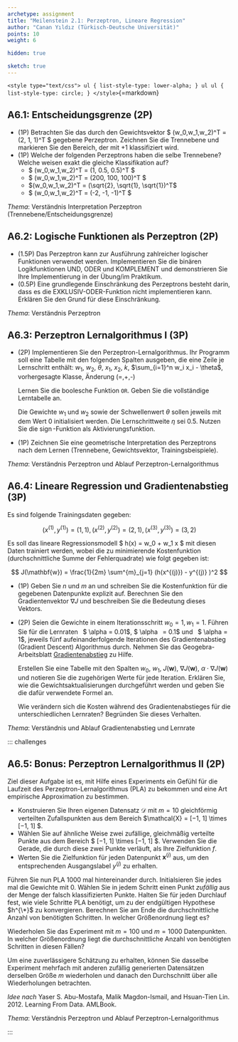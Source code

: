 ```yaml
---
archetype: assignment
title: "Meilenstein 2.1: Perzeptron, Lineare Regression"
author: "Canan Yıldız (Türkisch-Deutsche Universität)"
points: 10
weight: 6

hidden: true

sketch: true
---
```


`<style type="text/css">
    ul { list-style-type: lower-alpha; }
    ul ul { list-style-type: circle; }
</style>`{=markdown}



## A6.1: Entscheidungsgrenze (2P)

*   (1P) Betrachten Sie das durch den Gewichtsvektor $ (w_0,w_1,w_2)^T = (2, 1, 1)^T $ gegebene Perzeptron. Zeichnen Sie die Trennebene und markieren Sie den Bereich, der mit $+1$ klassifiziert wird.
*   (1P) Welche der folgenden Perzeptrons haben die selbe Trennebene? Welche weisen exakt die gleiche Klassifikation auf?
    *   $ (w_0,w_1,w_2)^T = (1, 0.5, 0.5)^T $
    *   $ (w_0,w_1,w_2)^T = (200, 100, 100)^T $
    *   $(w_0,w_1,w_2)^T = (\sqrt{2}, \sqrt{1}, \sqrt{1})^T$
    *   $ (w_0,w_1,w_2)^T = (-2, -1, -1)^T $

*Thema*: Verständnis Interpretation Perzeptron (Trennebene/Entscheidungsgrenze)

## A6.2: Logische Funktionen als Perzeptron (2P)

*   (1.5P) Das Perzeptron kann zur Ausführung zahlreicher logischer Funktionen verwendet werden. Implementieren Sie die binären Logikfunktionen UND, ODER und KOMPLEMENT und demonstrieren Sie Ihre Implementierung in der Übung/im Praktikum.
*   (0.5P) Eine grundlegende Einschränkung des Perzeptrons besteht darin, dass es die EXKLUSIV-ODER-Funktion nicht implementieren kann. Erklären Sie den Grund für diese Einschränkung.

*Thema*: Verständnis Perzeptron


## A6.3: Perzeptron Lernalgorithmus I (3P)

*   (2P) Implementieren Sie den Perzeptron-Lernalgorithmus. Ihr Programm soll eine Tabelle
    mit den folgenden Spalten ausgeben, die eine Zeile je Lernschritt enthält:
    $w_1$, $w_2$, $\theta$, $x_1$, $x_2$, $k$,  $\sum_{i=1}^n w_i x_i - \theta$, vorhergesagte Klasse, Änderung (=,+,-)

    Lernen Sie die boolesche Funktion `OR`. Geben Sie die vollständige Lerntabelle an.

    Die Gewichte $w_1$ und $w_2$ sowie der Schwellenwert $\theta$ sollen jeweils mit dem Wert $0$ initialisiert werden. Die Lernschrittweite $\eta$ sei $0.5$. Nutzen Sie die
    $\operatorname{sign}$-Funktion als Aktivierungsfunktion.


*   (1P) Zeichnen Sie eine geometrische Interpretation des Perzeptrons nach dem Lernen (Trennebene,  Gewichtsvektor, Trainingsbeispiele).

*Thema*: Verständnis Perzeptron und Ablauf Perzeptron-Lernalgorithmus

## A6.4: Lineare Regression und Gradientenabstieg (3P)

Es sind folgende Trainingsdaten gegeben:

$$ ( x^{(1)}, y^{(1)} ) = (1, 1), ( x^{(2)}, y^{(2)} ) = (2, 1), ( x^{(3)}, y^{(3)} ) = (3, 2) $$

Es soll das lineare Regressionsmodell $ h(x) = w_0 + w_1 x $ mit diesen Daten trainiert werden, wobei die zu minimierende Kostenfunktion (durchschnittliche Summe der Fehlerquadrate) wie folgt gegeben ist:

$$ J(\mathbf{w}) = \frac{1}{2m} \sum^{m}_{j=1} (h(x^{(j)}) - y^{(j)} )^2 $$

*   (1P) Geben Sie $n$ und $m$ an und schreiben Sie die Kostenfunktion für die gegebenen Datenpunkte explizit auf. Berechnen Sie den Gradientenvektor $\nabla J$ und beschreiben Sie die Bedeutung dieses Vektors.

*   (2P) Seien die Gewichte in einem Iterationsschritt $w_0 = 1, w_1 = 1$. Führen Sie für die Lernraten  $ \alpha = 0.01$, $ \alpha  = 0.1$ und  $ \alpha = 1$, jeweils fünf aufeinanderfolgende Iterationen des Gradientenabstieg (Gradient Descent) Algorithmus
durch. Nehmen Sie das Geogebra-Arbeitsblatt [Gradientenabstieg](https://www.geogebra.org/classic/rcfffgsj) zu Hilfe.

    Erstellen Sie eine Tabelle mit den Spalten $w_0$, $w_1$, $J(\mathbf{w})$, $\nabla J(\mathbf{w})$, $\alpha \cdot \nabla J(\mathbf{w})$ und notieren Sie die zugehörigen Werte für jede Iteration. Erklären Sie, wie die Gewichtsaktualisierungen durchgeführt werden und geben Sie die dafür verwendete Formel an.

    Wie verändern sich die Kosten während des Gradientenabstieges für die unterschiedlichen Lernraten? Begründen Sie dieses Verhalten.

*Thema*: Verständnis und Ablauf Gradientenabstieg und Lernrate


::: challenges

## A6.5: Bonus: Perzeptron Lernalgorithmus II (2P)

Ziel dieser Aufgabe ist es, mit Hilfe eines Experiments ein Gefühl für die Laufzeit des Perzeptron-Lernalgorithmus (PLA) zu bekommen und eine Art empirische Approximation zu bestimmen.

*   Konstruieren Sie Ihren eigenen Datensatz $\mathcal{D}$ mit $m=10$ gleichförmig verteilten Zufallspunkten aus dem Bereich $\mathcal{X} = [−1, 1] \times [−1, 1] $.
*   Wählen Sie auf ähnliche Weise zwei zufällige, gleichmäßig verteilte Punkte aus dem Bereich $ [−1, 1] \times [−1, 1] $. Verwenden Sie die Gerade, die durch diese zwei Punkte verläuft, als Ihre Zielfunktion $f$.
*   Werten Sie die Zielfunktion für jeden Datenpunkt $\mathbf{x}^{(j)}$ aus, um den entsprechenden Ausgangslabel $y^{(j)}$ zu erhalten.

Führen Sie nun PLA $1000$ mal hintereinander durch. Initialsieren Sie jedes mal die Gewichte mit $0$. Wählen Sie in jedem Schritt einen Punkt *zufällig* aus der Menge der falsch klassifizierten Punkte. Halten Sie für jeden Durchlauf fest, wie viele Schritte PLA benötigt, um zu der endgültigen Hypothese $h^{\*}$ zu konvergieren. Berechnen Sie am Ende die durchschnittliche Anzahl von benötigten Schritten. In welcher Größenordnung liegt es?

Wiederholen Sie das Experiment mit $m=100$ und $m=1000$ Datenpunkten. In welcher Größenordnung liegt die durchschnittliche Anzahl von benötigten Schritten in diesen Fällen?

Um eine zuverlässigere Schätzung zu erhalten, können Sie dasselbe Experiment mehrfach mit anderen zufällig generierten Datensätzen derselben Größe $m$ wiederholen und danach den Durchschnitt über alle Wiederholungen betrachten.

*Idee nach* Yaser S. Abu-Mostafa, Malik Magdon-Ismail, and Hsuan-Tien Lin. 2012. Learning From Data. AMLBook.

*Thema*: Verständnis Perzeptron und Ablauf Perzeptron-Lernalgorithmus

:::
